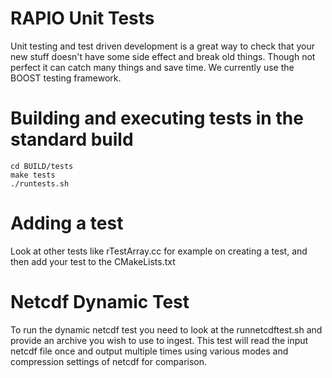 # RAPIO Unit Tests

Unit testing and test driven development is a great way to check that your new stuff doesn't have some side effect and break old things.  Though not perfect it can catch many things and save time. We currently use the BOOST testing framework.

# Building and executing tests in the standard build

```
cd BUILD/tests
make tests
./runtests.sh
```

# Adding a test

Look at other tests like rTestArray.cc for example on creating a test, and then add your test to the CMakeLists.txt

# Netcdf Dynamic Test

To run the dynamic netcdf test you need to look at the runnetcdftest.sh and provide an archive you wish to use to ingest.  This test will read the input netcdf file once and output multiple times using various modes and compression settings of netcdf for comparison.
